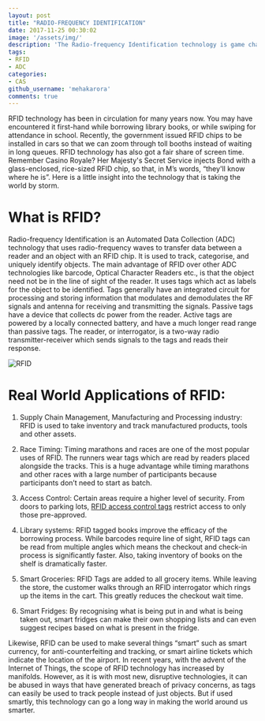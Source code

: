 ```yaml
---
layout: post
title: "RADIO-FREQUENCY IDENTIFICATION"
date: 2017-11-25 00:30:02
image: '/assets/img/'
description: 'The Radio-frequency Identification technology is game changer.'
tags:
- RFID
- ADC
categories:
- CAS
github_username: 'mehakarora'
comments: true
---
```


RFID technology has been in circulation for many years now. You may have
encountered it first-hand while borrowing library books, or while
swiping for attendance in school. Recently, the government issued RFID
chips to be installed in cars so that we can zoom through toll booths
instead of waiting in long queues. RFID technology has also got a fair
share of screen time. Remember Casino Royale? Her Majesty's Secret
Service injects Bond with a glass-enclosed, rice-sized RFID chip, so
that, in M’s words, “they'll know where he is”. Here is a little insight
into the technology that is taking the world by storm.

What is RFID?
=============

Radio-frequency Identification is an Automated Data Collection (ADC)
technology that uses radio-frequency waves to transfer data between a
reader and an object with an RFID chip. It is used to track, categorise,
and uniquely identify objects. The main advantage of RFID over other ADC
technologies like barcode, Optical Character Readers etc., is that the
object need not be in the line of sight of the reader. It uses tags
which act as labels for the object to be identified. Tags generally have
an integrated circuit for processing and storing information that
modulates and demodulates the RF signals and antenna for receiving and
transmitting the signals. Passive tags have a device that collects dc
power from the reader. Active tags are powered by a locally connected
battery, and have a much longer read range than passive tags. The
reader, or interrogator, is a two-way radio transmitter-receiver which
sends signals to the tags and reads their response.

![RFID](https://i.imgur.com/UwZIYoE.png)

Real World Applications of RFID:
================================

1.  Supply Chain Management, Manufacturing and Processing industry: RFID
    is used to take inventory and track manufactured products, tools and
    other assets.

2.  Race Timing: Timing marathons and races are one of the most popular
    uses of RFID. The runners wear tags which are read by readers placed
    alongside the tracks. This is a huge advantage while timing
    marathons and other races with a large number of participants
    because participants don’t need to start as batch.

3.  Access Control: Certain areas require a higher level of security.
    From doors to parking lots, [RFID access control
    tags](http://www.atlasrfidstore.com/access-control-rfid-tag-sample-pack-uhf-passive/) restrict
    access to only those pre-approved.

4.  Library systems: RFID tagged books improve the efficacy of the
    borrowing process. While barcodes require line of sight, RFID tags
    can be read from multiple angles which means the checkout and
    check-in process is significantly faster. Also, taking inventory of
    books on the shelf is dramatically faster.

5.  Smart Groceries: RFID Tags are added to all grocery items. While
    leaving the store, the customer walks through an RFID interrogator
    which rings up the items in the cart. This greatly reduces the
    checkout wait time.

6.  Smart Fridges: By recognising what is being put in and what is being
    taken out, smart fridges can make their own shopping lists and can
    even suggest recipes based on what is present in the fridge.

Likewise, RFID can be used to make several things “smart” such as smart
currency, for anti-counterfeiting and tracking, or smart airline tickets
which indicate the location of the airport. In recent years, with the
advent of the Internet of Things, the scope of RFID technology has
increased by manifolds. However, as it is with most new, disruptive
technologies, it can be abused in ways that have generated breach of
privacy concerns, as tags can easily be used to track people instead of
just objects. But if used smartly, this technology can go a long way in
making the world around us smarter.

